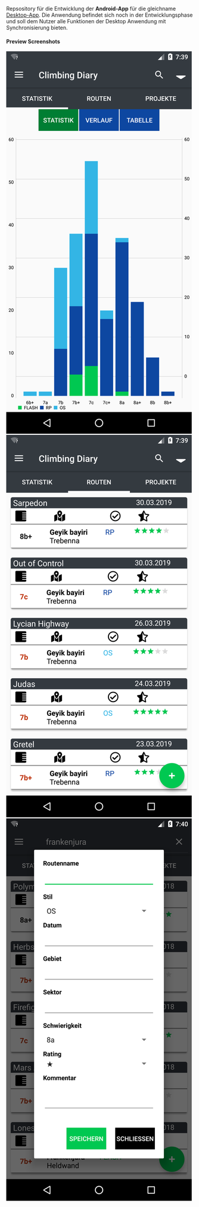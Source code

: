 Repsository für die Entwicklung der **Android-App** für die gleichname [Desktop-App](https://github.com/LorenMucha/Climbing-Diary). 
Die Anwendung befindet sich noch in der Entwicklungsphase und soll dem Nutzer alle Funktionen der Desktop Anwendung mit Synchronisierung bieten. 
#### Preview Screenshots
![Charts](info/Screenshots_15.04.19/stat.png)
![Charts](info/Screenshots_15.04.19/recycler.png)
![Charts](info/Screenshots_15.04.19/add.png)